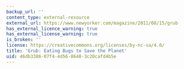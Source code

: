 ```yaml
---
backup_url: ''
content_type: external-resource
external_url: https://www.newyorker.com/magazine/2011/08/15/grub
has_external_licence_warning: true
has_external_license_warning: true
is_broken: ''
license: https://creativecommons.org/licenses/by-nc-sa/4.0/
title: 'Grub: Eating Bugs to Save the Planet'
uid: 46db3386-07f4-4d56-8648-3c20cafd4b5e
---
```

